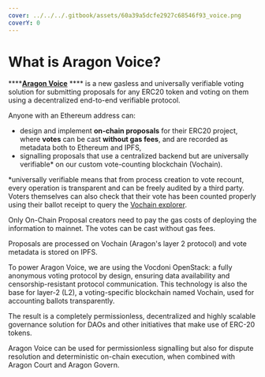 ```yaml
---
cover: ../../../.gitbook/assets/60a39a5dcfe2927c68546f93_voice.png
coverY: 0
---
```


# What is Aragon Voice?

****[**Aragon Voice**](https://voice.aragon.org) **** is a new gasless and universally verifiable voting solution for submitting proposals for any ERC20 token and voting on them using a decentralized end-to-end verifiable protocol.

Anyone with an Ethereum address can:

* design and implement **on-chain proposals** for their ERC20 project, where **votes** can be cast **without gas fees**, and are recorded as metadata both to Ethereum and IPFS,&#x20;
* signalling proposals that use a centralized backend but are universally verifiable\* on our custom vote-counting blockchain (Vochain).&#x20;

\*universally verifiable means that from process creation to vote recount, every operation is transparent and can be freely audited by a third party. Voters themselves can also check that their vote has been counted properly using their ballot receipt to query the [Vochain explorer](https://explorer.vote).

Only On-Chain Proposal creators need to pay the gas costs of deploying the information to mainnet. The votes can be cast without gas fees.&#x20;

Proposals are processed on Vochain (Aragon's layer 2 protocol) and vote metadata is stored on IPFS.&#x20;



To power Aragon Voice, we are using the Vocdoni OpenStack: a fully anonymous voting protocol by design, ensuring data availability and censorship-resistant protocol communication. This technology is also the base for layer-2 (L2), a voting-specific blockchain named Vochain, used for accounting ballots transparently.

The result is a completely permissionless, decentralized and highly scalable governance solution for DAOs and other initiatives that make use of ERC-20 tokens.

Aragon Voice can be used for permissionless signalling but also for dispute resolution and deterministic on-chain execution, when combined with Aragon Court and Aragon Govern.
